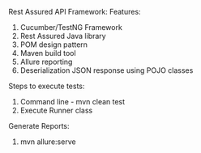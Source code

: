 Rest Assured API Framework:
Features:
1. Cucumber/TestNG Framework
2. Rest Assured Java library
3. POM design pattern
4. Maven build tool
5. Allure reporting
6. Deserialization JSON response using POJO classes

Steps to execute tests:
1. Command line - mvn clean test
2. Execute Runner class

Generate Reports:
1. mvn allure:serve
